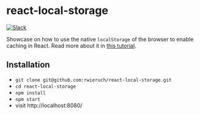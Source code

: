 # react-local-storage

[![Slack](https://slack-the-road-to-learn-react.wieruch.com/badge.svg)](https://slack-the-road-to-learn-react.wieruch.com/)

Showcase on how to use the native `localStorage` of the browser to enable caching in React. Read more about it in [this tutorial](https://www.robinwieruch.de/local-storage-react/).

## Installation

* `git clone git@github.com:rwieruch/react-local-storage.git`
* `cd react-local-storage`
* `npm install`
* `npm start`
* visit http://localhost:8080/
